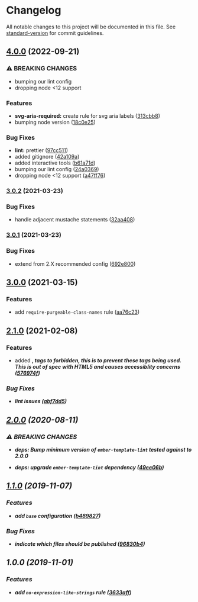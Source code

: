 # Changelog

All notable changes to this project will be documented in this file. See [standard-version](https://github.com/conventional-changelog/standard-version) for commit guidelines.

## [4.0.0](https://github.com/movableink/template-lint-plugin/compare/v3.0.2...v4.0.0) (2022-09-21)

### ⚠ BREAKING CHANGES

- bumping our lint config
- dropping node <12 support

### Features

- **svg-aria-required:** create rule for svg aria labels ([313cbb8](https://github.com/movableink/template-lint-plugin/commit/313cbb8aca48eada1741b7146363db884127104c))
- bumping node version ([18c0e25](https://github.com/movableink/template-lint-plugin/commit/18c0e25fca2697c45afc7a13483e26175a6a9a12))

### Bug Fixes

- **lint:** prettier ([97cc511](https://github.com/movableink/template-lint-plugin/commit/97cc511c8c0f33c42c5b8fe891dfff83dcfa241a))
- added gitignore ([42a109a](https://github.com/movableink/template-lint-plugin/commit/42a109a3e0a828916ab9d47b96181cbdd784394c))
- added interactive tools ([b61a71d](https://github.com/movableink/template-lint-plugin/commit/b61a71d20a2914bd246891c95b33a23d0931d734))
- bumping our lint config ([24a0369](https://github.com/movableink/template-lint-plugin/commit/24a036952743c13a674b0d58fd573a107d4b3335))
- dropping node <12 support ([a47ff76](https://github.com/movableink/template-lint-plugin/commit/a47ff7698d17e161336f49f10ae6aad71262a1bf))

### [3.0.2](https://github.com/movableink/template-lint-plugin/compare/v3.0.1...v3.0.2) (2021-03-23)

### Bug Fixes

- handle adjacent mustache statements ([32aa408](https://github.com/movableink/template-lint-plugin/commit/32aa4086bdeb9f48ea583f7be4a8612c3e4bdb3e))

### [3.0.1](https://github.com/movableink/template-lint-plugin/compare/v3.0.0...v3.0.1) (2021-03-23)

### Bug Fixes

- extend from 2.X recommended config ([692e800](https://github.com/movableink/template-lint-plugin/commit/692e8007cf67289ad91a805224189dc1c0bde035))

## [3.0.0](https://github.com/movableink/template-lint-plugin/compare/v2.1.0...v3.0.0) (2021-03-15)

### Features

- add `require-purgeable-class-names` rule ([aa76c23](https://github.com/movableink/template-lint-plugin/commit/aa76c2306e73c6890b0b9ad8ca7de798ef957ee1))

## [2.1.0](https://github.com/movableink/template-lint-plugin/compare/v2.0.0...v2.1.0) (2021-02-08)

### Features

- added <b>, <i> tags to forbidden, this is to prevent these tags being used. This is out of spec with HTML5 and causes accessiblity concerns ([576974f](https://github.com/movableink/template-lint-plugin/commit/576974fb2eb13a679fe96ad374155db76a342a4f))

### Bug Fixes

- lint issues ([abf7dd5](https://github.com/movableink/template-lint-plugin/commit/abf7dd5169db8a876f256a8ac49361b4aa8270ec))

## [2.0.0](https://github.com/movableink/template-lint-plugin/compare/v1.1.0...v2.0.0) (2020-08-11)

### ⚠ BREAKING CHANGES

- **deps:** Bump minimum version of `ember-template-lint` tested against to 2.0.0

- **deps:** upgrade `ember-template-lint` dependency ([49ee06b](https://github.com/movableink/template-lint-plugin/commit/49ee06b84d8218920784c954c4e24cf9c3610968))

## [1.1.0](https://github.com/movableink/template-lint-plugin/compare/v1.0.0...v1.1.0) (2019-11-07)

### Features

- add `base` configuration ([b489827](https://github.com/movableink/template-lint-plugin/commit/b489827f58eed7827ff4b487a118595b2d5f8e8f))

### Bug Fixes

- indicate which files should be published ([96830b4](https://github.com/movableink/template-lint-plugin/commit/96830b4dc64feb9e679829a79d3b8505652b326b))

## 1.0.0 (2019-11-01)

### Features

- add `no-expression-like-strings` rule ([3633aff](https://github.com/movableink/template-lint-plugin/commit/3633aff0d915adaaa544722fd9ef850fb14307e6))
